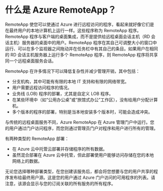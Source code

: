 <properties title="什么是 RemoteApp？" pageTitle="什么是 RemoteApp？" description="了解 RemoteApp。" metaKeywords="" services="" solutions="" documentationCenter="" authors="elizapo"  />

# 什么是 Azure RemoteApp？

RemoteApp 使您可以使通过 Azure 进行远程访问的程序，看起来就好像它们是在最终用户的本地计算机上运行一样。这些程序称为 RemoteApp 程序。RemoteApp 程序与客户端的桌面集成，而不是提供给远程桌面会话主机（RD 会话主机）服务器的桌面中的用户。RemoteApp 程序在其自己可调整大小的窗口中运行、可以在多个监视器之间拖动并在任务栏中有其自己的条目。如果用户在相同的 RD 会话主机服务器上运行多个 RemoteApp 程序，则 RemoteApp 程序将共享同一个远程桌面服务会话。

RemoteApp 在许多情况下可以降低复杂性并减少管理开销，其中包括：

-   分支机构，其中可能有有限的本地 IT 支持和有限的网络带宽。
-   用户需要远程访问程序的情况。
-   业务线 (LOB) 程序的部署，尤其是自定义 LOB 程序。
-   在某些环境中（如“公用办公桌”或“旅馆式办公”工作区），没有给用户分配计算机。
-   多个版本的程序的部署，特别是当本地安装多个版本时，可能会造成冲突。

与传统的远程桌面服务不同，Azure RemoteApp 在 Azure 管理门户中运行。您的用户通过门户访问程序，而您则通过管理员门户对程序和用户进行所有的管理。

有两种类型的 RemoteApp 部署：

-   在 Azure 云中托管云部署并存储程序的所有数据。
-   虽然混合部署在 Azure 云中托管，但此部署使用户能够访问存储在您的本地网络上的数据。

无论您选择哪种部署类型，在您创建该服务后，都会将您想要与您的用户共享的程序发布给最终用户源。这是您的用户通过 Azure 门户访问的可用程序的列表。请注意，该源会显示与您的订阅关联的所有服务的所有程序。

